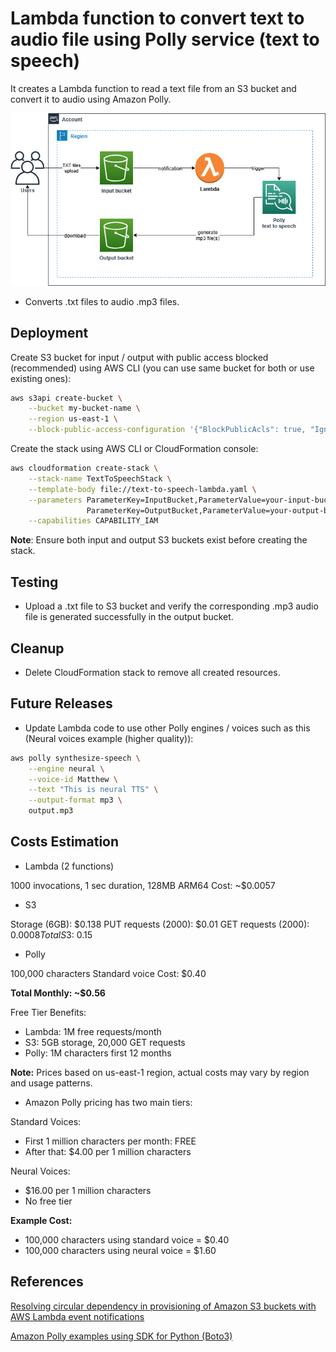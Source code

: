 # Lambda function to convert text to audio file using Polly service (text to speech)

It creates a Lambda function to read a text file from an S3 bucket and convert it to audio using Amazon Polly.

![Alt text](../diagrams/lambda-polly.png?raw=true "Diagram Image")

* Converts .txt files to audio .mp3 files.

## Deployment

Create S3 bucket for input / output with public access blocked (recommended) using AWS CLI (you can use same bucket for both or use existing ones):

```bash
aws s3api create-bucket \
    --bucket my-bucket-name \
    --region us-east-1 \
    --block-public-access-configuration '{"BlockPublicAcls": true, "IgnorePublicAcls": true, "BlockPublicPolicy": true, "RestrictPublicBuckets": true}'
```

Create the stack using AWS CLI or CloudFormation console:

```bash
aws cloudformation create-stack \
    --stack-name TextToSpeechStack \
    --template-body file://text-to-speech-lambda.yaml \
    --parameters ParameterKey=InputBucket,ParameterValue=your-input-bucket-name \
                 ParameterKey=OutputBucket,ParameterValue=your-output-bucket-name \
    --capabilities CAPABILITY_IAM
```
    

**Note**: Ensure both input and output S3 buckets exist before creating the stack.

## Testing

* Upload a .txt file to S3 bucket and verify the corresponding .mp3 audio file is generated successfully in the output bucket.

## Cleanup

* Delete CloudFormation stack to remove all created resources.

## Future Releases

* Update Lambda code to use other Polly engines / voices such as this (Neural voices example (higher quality)):

```bash 
aws polly synthesize-speech \
    --engine neural \
    --voice-id Matthew \
    --text "This is neural TTS" \
    --output-format mp3 \
    output.mp3
```

## Costs Estimation

* Lambda (2 functions)

1000 invocations, 1 sec duration, 128MB ARM64
Cost: ~$0.0057

* S3

Storage (6GB): $0.138
PUT requests (2000): $0.01
GET requests (2000): $0.0008
Total S3: ~$0.15

* Polly

100,000 characters
Standard voice
Cost: $0.40

**Total Monthly: ~$0.56**

Free Tier Benefits:

* Lambda: 1M free requests/month
* S3: 5GB storage, 20,000 GET requests
* Polly: 1M characters first 12 months

**Note:** Prices based on us-east-1 region, actual costs may vary by region and usage patterns.


* Amazon Polly pricing has two main tiers:

Standard Voices:

* First 1 million characters per month: FREE
* After that: $4.00 per 1 million characters

Neural Voices:

* $16.00 per 1 million characters
* No free tier

**Example Cost:**

* 100,000 characters using standard voice = $0.40
* 100,000 characters using neural voice = $1.60

## References

[Resolving circular dependency in provisioning of Amazon S3 buckets with AWS Lambda event notifications](https://aws.amazon.com/blogs/mt/resolving-circular-dependency-in-provisioning-of-amazon-s3-buckets-with-aws-lambda-event-notifications/)

[Amazon Polly examples using SDK for Python (Boto3)](https://docs.aws.amazon.com/code-library/latest/ug/python_3_polly_code_examples.html)